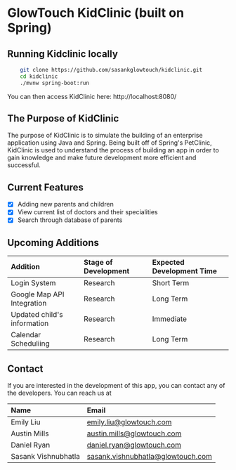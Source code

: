 # GlowTouch KidClinic (built on Spring)

## Running Kidclinic locally
```bash
	git clone https://github.com/sasankglowtouch/kidclinic.git
	cd kidclinic
	./mvnw spring-boot:run
```

You can then access KidClinic here: http://localhost:8080/

## The Purpose of KidClinic
The purpose of KidClinic is to simulate the building of an enterprise application using Java and Spring. Being built off of Spring's PetClinic, KidClinic is used to understand the process of building an app in order to gain knowledge and make future development more efficient and successful.

## Current Features
- [x] Adding new parents and children
- [x] View current list of doctors and their specialities
- [x] Search through database of parents

## Upcoming Additions
| Addition | Stage of Development | Expected Development Time |
| :-------- | :-------------------- | :------------------------- |
| Login System | Research | Short Term |
| Google Map API Integration | Research | Long Term |
| Updated child's information | Research | Immediate |
| Calendar Scheduliing | Research | Long Term |

## Contact
If you are interested in the development of this app, you can contact any of the developers. You can reach us at

| Name | Email |
| :--- | :---- |
| Emily Liu | emily.liu@glowtouch.com |
| Austin Mills | austin.mills@glowtouch.com |
| Daniel Ryan | daniel.ryan@glowtouch.com |
| Sasank Vishnubhatla | sasank.vishnubhatla@glowtouch.com |
